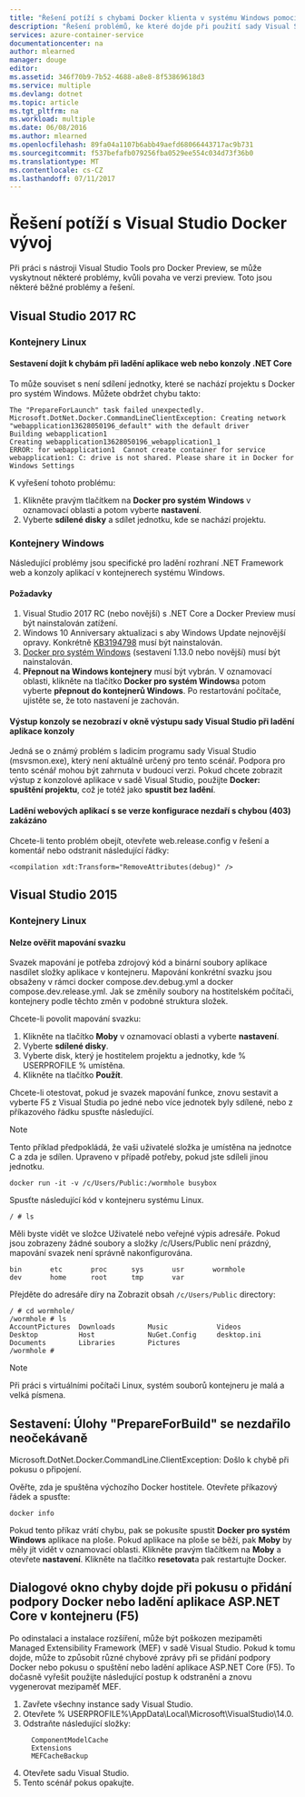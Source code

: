 ```yaml
---
title: "Řešení potíží s chybami Docker klienta v systému Windows pomocí sady Visual Studio | Microsoft Docs"
description: "Řešení problémů, ke které dojde při použití sady Visual Studio k vytvoření a nasazení webové aplikace do Docker v systému Windows pomocí sady Visual Studio."
services: azure-container-service
documentationcenter: na
author: mlearned
manager: douge
editor: 
ms.assetid: 346f70b9-7b52-4688-a8e8-8f53869618d3
ms.service: multiple
ms.devlang: dotnet
ms.topic: article
ms.tgt_pltfrm: na
ms.workload: multiple
ms.date: 06/08/2016
ms.author: mlearned
ms.openlocfilehash: 89fa04a1107b6abb49aefd68066443717ac9b731
ms.sourcegitcommit: f537befafb079256fba0529ee554c034d73f36b0
ms.translationtype: MT
ms.contentlocale: cs-CZ
ms.lasthandoff: 07/11/2017
---
```

# <a name="troubleshoot-visual-studio-docker-development"></a>Řešení potíží s Visual Studio Docker vývoj

Při práci s nástroji Visual Studio Tools pro Docker Preview, se může vyskytnout některé problémy, kvůli povaha ve verzi preview.
Toto jsou některé běžné problémy a řešení.  

## <a name="visual-studio-2017-rc"></a>Visual Studio 2017 RC

### <a name="linux-containers"></a>**Kontejnery Linux**

####  <a name="build-errors-occur-when-debugging-a-net-core-web-or-console-application"></a>Sestavení dojít k chybám při ladění aplikace web nebo konzoly .NET Core  

To může souviset s není sdílení jednotky, které se nachází projektu s Docker pro systém Windows.  Můžete obdržet chybu takto:

```
The "PrepareForLaunch" task failed unexpectedly.
Microsoft.DotNet.Docker.CommandLineClientException: Creating network "webapplication13628050196_default" with the default driver
Building webapplication1
Creating webapplication13628050196_webapplication1_1
ERROR: for webapplication1  Cannot create container for service webapplication1: C: drive is not shared. Please share it in Docker for Windows Settings
```
K vyřešení tohoto problému:

1. Klikněte pravým tlačítkem na **Docker pro systém Windows** v oznamovací oblasti a potom vyberte **nastavení**.  
2. Vyberte **sdílené disky** a sdílet jednotku, kde se nachází projektu.

### <a name="windows-containers"></a>**Kontejnery Windows**

Následující problémy jsou specifické pro ladění rozhraní .NET Framework web a konzoly aplikací v kontejnerech systému Windows.

#### <a name="prerequisites"></a>Požadavky

1. Visual Studio 2017 RC (nebo novější) s .NET Core a Docker Preview musí být nainstalován zatížení.
2. Windows 10 Anniversary aktualizaci s aby Windows Update nejnovější opravy. Konkrétně [KB3194798](https://support.microsoft.com/en-us/help/3194798/cumulative-update-for-windows-10-version-1607-and-windows-server-2016-october-11,-2016) musí být nainstalován. 
3. [Docker pro systém Windows](https://docs.docker.com/docker-for-windows/) (sestavení 1.13.0 nebo novější) musí být nainstalován.
4. **Přepnout na Windows kontejnery** musí být vybrán. V oznamovací oblasti, klikněte na tlačítko **Docker pro systém Windows**a potom vyberte **přepnout do kontejnerů Windows**. Po restartování počítače, ujistěte se, že toto nastavení je zachován.

#### <a name="console-output-does-not-appear-in-visual-studios-output-window-while-debugging-a-console-application"></a>Výstup konzoly se nezobrazí v okně výstupu sady Visual Studio při ladění aplikace konzoly

Jedná se o známý problém s ladicím programu sady Visual Studio (msvsmon.exe), který není aktuálně určený pro tento scénář. Podpora pro tento scénář mohou být zahrnuta v budoucí verzi. Pokud chcete zobrazit výstup z konzolové aplikace v sadě Visual Studio, použijte **Docker: spuštění projektu**, což je totéž jako **spustit bez ladění**.

#### <a name="debugging-web-applications-with-the-release-configuration-fails-with-403-forbidden-error"></a>Ladění webových aplikací s se verze konfigurace nezdaří s chybou (403) zakázáno

Chcete-li tento problém obejít, otevřete web.release.config v řešení a komentář nebo odstranit následující řádky:

```
<compilation xdt:Transform="RemoveAttributes(debug)" />
```

## <a name="visual-studio-2015"></a>Visual Studio 2015

### <a name="linux-containers"></a>**Kontejnery Linux**

#### <a name="unable-to-validate-volume-mapping"></a>Nelze ověřit mapování svazku
Svazek mapování je potřeba zdrojový kód a binární soubory aplikace nasdílet složky aplikace v kontejneru.  Mapování konkrétní svazku jsou obsaženy v rámci docker compose.dev.debug.yml a docker compose.dev.release.yml. Jak se změnily soubory na hostitelském počítači, kontejnery podle těchto změn v podobné struktura složek.

Chcete-li povolit mapování svazku:

1. Klikněte na tlačítko **Moby** v oznamovací oblasti a vyberte **nastavení**.
2. Vyberte **sdílené disky**.
3. Vyberte disk, který je hostitelem projektu a jednotky, kde % USERPROFILE % umístěna.
4. Klikněte na tlačítko **Použít**.

Chcete-li otestovat, pokud je svazek mapování funkce, znovu sestavit a vyberte F5 z Visual Studia po jedné nebo více jednotek byly sdílené, nebo z příkazového řádku spusťte následující.

> [!NOTE]
> Tento příklad předpokládá, že vaši uživatelé složka je umístěna na jednotce C a zda je sdílen.
> Upraveno v případě potřeby, pokud jste sdíleli jinou jednotku.

```
docker run -it -v /c/Users/Public:/wormhole busybox
```

Spusťte následující kód v kontejneru systému Linux.

```
/ # ls
```

Měli byste vidět ve složce Uživatelé nebo veřejné výpis adresáře. Pokud jsou zobrazeny žádné soubory a složky /c/Users/Public není prázdný, mapování svazek není správně nakonfigurována.

```
bin       etc       proc      sys       usr       wormhole
dev       home      root      tmp       var
```

Přejděte do adresáře díry na Zobrazit obsah `/c/Users/Public` directory:

```
/ # cd wormhole/
/wormhole # ls
AccountPictures  Downloads        Music            Videos
Desktop          Host             NuGet.Config     desktop.ini
Documents        Libraries        Pictures
/wormhole #
```

> [!NOTE]
> Při práci s virtuálními počítači Linux, systém souborů kontejneru je malá a velká písmena.

## <a name="build-prepareforbuild-task-failed-unexpectedly"></a>Sestavení: Úlohy "PrepareForBuild" se nezdařilo neočekávaně

Microsoft.DotNet.Docker.CommandLine.ClientException: Došlo k chybě při pokusu o připojení.

Ověřte, zda je spuštěna výchozího Docker hostitele. Otevřete příkazový řádek a spusťte:

```
docker info
```

Pokud tento příkaz vrátí chybu, pak se pokusíte spustit **Docker pro systém Windows** aplikace na ploše. Pokud aplikace na ploše se běží, pak **Moby** by měly jít vidět v oznamovací oblasti. Klikněte pravým tlačítkem na **Moby** a otevřete **nastavení**. Klikněte na tlačítko **resetovat**a pak restartujte Docker.

## <a name="an-error-dialog-occurs-when-attempting-to-add-docker-support-or-debug-f5-an-aspnet-core-application-in-a-container"></a>Dialogové okno chyby dojde při pokusu o přidání podpory Docker nebo ladění aplikace ASP.NET Core v kontejneru (F5)

Po odinstalaci a instalace rozšíření, může být poškozen mezipaměti Managed Extensibility Framework (MEF) v sadě Visual Studio. Pokud k tomu dojde, může to způsobit různé chybové zprávy při se přidání podpory Docker nebo pokusu o spuštění nebo ladění aplikace ASP.NET Core (F5). To dočasně vyřešit použijte následující postup k odstranění a znovu vygenerovat mezipaměť MEF.

1. Zavřete všechny instance sady Visual Studio.
1. Otevřete % USERPROFILE%\AppData\Local\Microsoft\VisualStudio\14.0\.
1. Odstraňte následující složky:
     ```
       ComponentModelCache
       Extensions
       MEFCacheBackup
    ```
1. Otevřete sadu Visual Studio.
1. Tento scénář pokus opakujte.
